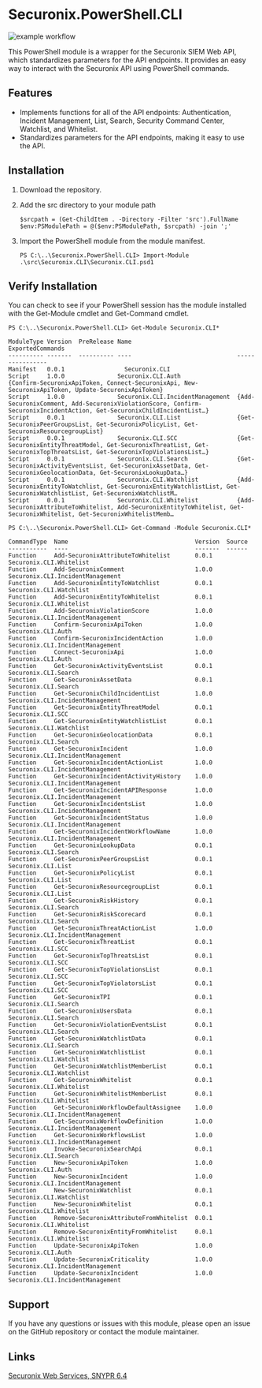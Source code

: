 # Securonix.PowerShell.CLI
![example workflow](https://github.com/brian-reeder/Securonix.PowerShell.CLI/actions/workflows/Pull%20Checks.yml/badge.svg)

This PowerShell module is a wrapper for the Securonix SIEM Web API, which standardizes parameters for the API endpoints. It provides an easy way to interact with the Securonix API using PowerShell commands.

## Features
- Implements functions for all of the API endpoints: Authentication, Incident Management, List, Search, Security Command Center, Watchlist, and Whitelist.
- Standardizes parameters for the API endpoints, making it easy to use the API.

## Installation
1. Download the repository.

2. Add the src directory to your module path
    ```
    $srcpath = (Get-ChildItem . -Directory -Filter 'src').FullName
    $env:PSModulePath = @($env:PSModulePath, $srcpath) -join ';'
    ```

3. Import the PowerShell module from the module manifest.
    ```
    PS C:\..\Securonix.PowerShell.CLI> Import-Module .\src\Securonix.CLI\Securonix.CLI.psd1
    ```

## Verify Installation
You can check to see if your PowerShell session has the module installed with the Get-Module cmdlet and Get-Command cmdlet.
```
PS C:\..\Securonix.PowerShell.CLI> Get-Module Securonix.CLI*

ModuleType Version  PreRelease Name                              ExportedCommands
---------- -------  ---------- ----                              ----------------
Manifest   0.0.1                 Securonix.CLI
Script     1.0.0               Securonix.CLI.Auth                {Confirm-SecuronixApiToken, Connect-SecuronixApi, New-SecuronixApiToken, Update-SecuronixApiToken}
Script     1.0.0               Securonix.CLI.IncidentManagement  {Add-SecuronixComment, Add-SecuronixViolationScore, Confirm-SecuronixIncidentAction, Get-SecuronixChildIncidentList…}  
Script     0.0.1               Securonix.CLI.List                {Get-SecuronixPeerGroupsList, Get-SecuronixPolicyList, Get-SecuronixResourcegroupList}
Script     0.0.1               Securonix.CLI.SCC                 {Get-SecuronixEntityThreatModel, Get-SecuronixThreatList, Get-SecuronixTopThreatsList, Get-SecuronixTopViolationsList…}
Script     0.0.1               Securonix.CLI.Search              {Get-SecuronixActivityEventsList, Get-SecuronixAssetData, Get-SecuronixGeolocationData, Get-SecuronixLookupData…}      
Script     0.0.1               Securonix.CLI.Watchlist           {Add-SecuronixEntityToWatchlist, Get-SecuronixEntityWatchlistList, Get-SecuronixWatchlistList, Get-SecuronixWatchlistM…
Script     0.0.1               Securonix.CLI.Whitelist           {Add-SecuronixAttributeToWhitelist, Add-SecuronixEntityToWhitelist, Get-SecuronixWhitelist, Get-SecuronixWhitelistMemb…

```
```
PS C:\..\Securonix.PowerShell.CLI> Get-Command -Module Securonix.CLI*

CommandType  Name                                    Version  Source
-----------  ----                                    -------  ------
Function     Add-SecuronixAttributeToWhitelist       0.0.1    Securonix.CLI.Whitelist
Function     Add-SecuronixComment                    1.0.0    Securonix.CLI.IncidentManagement
Function     Add-SecuronixEntityToWatchlist          0.0.1    Securonix.CLI.Watchlist
Function     Add-SecuronixEntityToWhitelist          0.0.1    Securonix.CLI.Whitelist
Function     Add-SecuronixViolationScore             1.0.0    Securonix.CLI.IncidentManagement
Function     Confirm-SecuronixApiToken               1.0.0    Securonix.CLI.Auth
Function     Confirm-SecuronixIncidentAction         1.0.0    Securonix.CLI.IncidentManagement
Function     Connect-SecuronixApi                    1.0.0    Securonix.CLI.Auth
Function     Get-SecuronixActivityEventsList         0.0.1    Securonix.CLI.Search
Function     Get-SecuronixAssetData                  0.0.1    Securonix.CLI.Search
Function     Get-SecuronixChildIncidentList          1.0.0    Securonix.CLI.IncidentManagement
Function     Get-SecuronixEntityThreatModel          0.0.1    Securonix.CLI.SCC
Function     Get-SecuronixEntityWatchlistList        0.0.1    Securonix.CLI.Watchlist
Function     Get-SecuronixGeolocationData            0.0.1    Securonix.CLI.Search
Function     Get-SecuronixIncident                   1.0.0    Securonix.CLI.IncidentManagement
Function     Get-SecuronixIncidentActionList         1.0.0    Securonix.CLI.IncidentManagement
Function     Get-SecuronixIncidentActivityHistory    1.0.0    Securonix.CLI.IncidentManagement
Function     Get-SecuronixIncidentAPIResponse        1.0.0    Securonix.CLI.IncidentManagement
Function     Get-SecuronixIncidentsList              1.0.0    Securonix.CLI.IncidentManagement
Function     Get-SecuronixIncidentStatus             1.0.0    Securonix.CLI.IncidentManagement
Function     Get-SecuronixIncidentWorkflowName       1.0.0    Securonix.CLI.IncidentManagement
Function     Get-SecuronixLookupData                 0.0.1    Securonix.CLI.Search
Function     Get-SecuronixPeerGroupsList             0.0.1    Securonix.CLI.List
Function     Get-SecuronixPolicyList                 0.0.1    Securonix.CLI.List
Function     Get-SecuronixResourcegroupList          0.0.1    Securonix.CLI.List
Function     Get-SecuronixRiskHistory                0.0.1    Securonix.CLI.Search
Function     Get-SecuronixRiskScorecard              0.0.1    Securonix.CLI.Search
Function     Get-SecuronixThreatActionList           1.0.0    Securonix.CLI.IncidentManagement
Function     Get-SecuronixThreatList                 0.0.1    Securonix.CLI.SCC
Function     Get-SecuronixTopThreatsList             0.0.1    Securonix.CLI.SCC
Function     Get-SecuronixTopViolationsList          0.0.1    Securonix.CLI.SCC
Function     Get-SecuronixTopViolatorsList           0.0.1    Securonix.CLI.SCC
Function     Get-SecuronixTPI                        0.0.1    Securonix.CLI.Search
Function     Get-SecuronixUsersData                  0.0.1    Securonix.CLI.Search
Function     Get-SecuronixViolationEventsList        0.0.1    Securonix.CLI.Search
Function     Get-SecuronixWatchlistData              0.0.1    Securonix.CLI.Search
Function     Get-SecuronixWatchlistList              0.0.1    Securonix.CLI.Watchlist
Function     Get-SecuronixWatchlistMemberList        0.0.1    Securonix.CLI.Watchlist
Function     Get-SecuronixWhitelist                  0.0.1    Securonix.CLI.Whitelist
Function     Get-SecuronixWhitelistMemberList        0.0.1    Securonix.CLI.Whitelist
Function     Get-SecuronixWorkflowDefaultAssignee    1.0.0    Securonix.CLI.IncidentManagement
Function     Get-SecuronixWorkflowDefinition         1.0.0    Securonix.CLI.IncidentManagement
Function     Get-SecuronixWorkflowsList              1.0.0    Securonix.CLI.IncidentManagement
Function     Invoke-SecuronixSearchApi               0.0.1    Securonix.CLI.Search
Function     New-SecuronixApiToken                   1.0.0    Securonix.CLI.Auth
Function     New-SecuronixIncident                   1.0.0    Securonix.CLI.IncidentManagement
Function     New-SecuronixWatchlist                  0.0.1    Securonix.CLI.Watchlist
Function     New-SecuronixWhitelist                  0.0.1    Securonix.CLI.Whitelist
Function     Remove-SecuronixAttributeFromWhitelist  0.0.1    Securonix.CLI.Whitelist
Function     Remove-SecuronixEntityFromWhitelist     0.0.1    Securonix.CLI.Whitelist
Function     Update-SecuronixApiToken                1.0.0    Securonix.CLI.Auth
Function     Update-SecuronixCriticality             1.0.0    Securonix.CLI.IncidentManagement
Function     Update-SecuronixIncident                1.0.0    Securonix.CLI.IncidentManagement
```

## Support
If you have any questions or issues with this module, please open an issue on the GitHub repository or contact the module maintainer.

## Links
[Securonix Web Services, SNYPR 6.4](https://documentation.securonix.com/onlinedoc/Content/6.4%20Cloud/Content/SNYPR%206.4/6.4%20Guides/Web%20Services/_6.4%20Web%20Services_Intro.htm)
